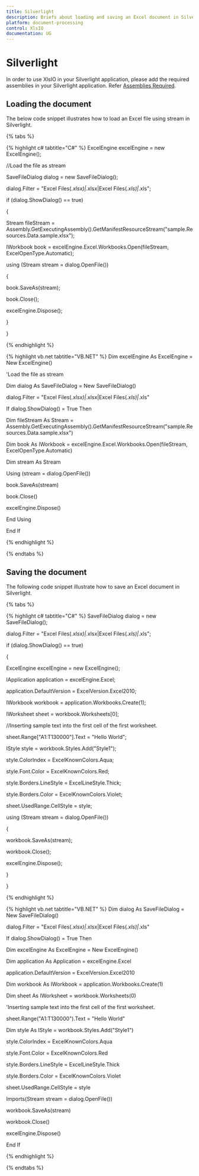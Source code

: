 ```yaml
---
title: Silverlight
description: Briefs about loading and saving an Excel document in Silverlight platform.
platform: document-processing
control: XlsIO
documentation: UG
---
```

# Silverlight 

In order to use XlsIO in your Silverlight application, please add the required assemblies in your Silverlight application. Refer [Assemblies Required](/File-Formats/XlsIO/Assemblies-Required).

## Loading the document

The below code snippet illustrates how to load an Excel file using stream in Silverlight.

{% tabs %}  

{% highlight c# tabtitle="C#" %}
ExcelEngine excelEngine = new ExcelEngine();



//Load the file as stream

SaveFileDialog dialog = new SaveFileDialog();

dialog.Filter = "Excel Files(*.xlsx)|*.xlsx|Excel Files(*.xls)|*.xls";

if (dialog.ShowDialog() == true)

{

Stream fileStream = Assembly.GetExecutingAssembly().GetManifestResourceStream("sample.Resources.Data.sample.xlsx");

IWorkbook book = excelEngine.Excel.Workbooks.Open(fileStream, ExcelOpenType.Automatic);

using (Stream stream = dialog.OpenFile())

{

book.SaveAs(stream);

book.Close();

excelEngine.Dispose();

}

}



{% endhighlight %}

{% highlight vb.net tabtitle="VB.NET" %}
Dim excelEngine As ExcelEngine = New ExcelEngine()

'Load the file as stream

Dim dialog As SaveFileDialog = New SaveFileDialog()

dialog.Filter = "Excel Files(*.xlsx)|*.xlsx|Excel Files(*.xls)|*.xls"

If dialog.ShowDialog() = True Then

Dim fileStream As Stream = Assembly.GetExecutingAssembly().GetManifestResourceStream("sample.Resources.Data.sample.xlsx")

Dim book As IWorkbook = excelEngine.Excel.Workbooks.Open(fileStream, ExcelOpenType.Automatic)

Dim stream As Stream

Using (stream = dialog.OpenFile())

book.SaveAs(stream)

book.Close()

excelEngine.Dispose()

End Using

End If



{% endhighlight %}

  {% endtabs %}  

## Saving the document

The following code snippet illustrate how to save an Excel document in Silverlight.

{% tabs %}  

{% highlight c# tabtitle="C#" %}
SaveFileDialog dialog = new SaveFileDialog();

dialog.Filter = "Excel Files(*.xlsx)|*.xlsx|Excel Files(*.xls)|*.xls";

if (dialog.ShowDialog() == true)

{

ExcelEngine excelEngine = new ExcelEngine();

IApplication application = excelEngine.Excel;

application.DefaultVersion = ExcelVersion.Excel2010;

IWorkbook workbook = application.Workbooks.Create(1);

IWorksheet sheet = workbook.Worksheets[0];

//Inserting sample text into the first cell of the first worksheet.

sheet.Range["A1:T130000"].Text = "Hello World";

IStyle style = workbook.Styles.Add("Style1");

style.ColorIndex = ExcelKnownColors.Aqua;

style.Font.Color = ExcelKnownColors.Red;

style.Borders.LineStyle = ExcelLineStyle.Thick;

style.Borders.Color = ExcelKnownColors.Violet;

sheet.UsedRange.CellStyle = style;

using (Stream stream = dialog.OpenFile())

{

workbook.SaveAs(stream);

workbook.Close();

excelEngine.Dispose();

}

}



{% endhighlight %}

{% highlight vb.net tabtitle="VB.NET" %}
Dim dialog As SaveFileDialog = New SaveFileDialog()

dialog.Filter = "Excel Files(*.xlsx)|*.xlsx|Excel Files(*.xls)|*.xls"

If dialog.ShowDialog() = True Then

Dim excelEngine As ExcelEngine = New ExcelEngine()

Dim application As Application = excelEngine.Excel

application.DefaultVersion = ExcelVersion.Excel2010

Dim workbook As IWorkbook = application.Workbooks.Create(1)

Dim sheet As IWorksheet = workbook.Worksheets(0)

'Inserting sample text into the first cell of the first worksheet.

sheet.Range("A1:T130000").Text = "Hello World"

Dim style As IStyle = workbook.Styles.Add("Style1")

style.ColorIndex = ExcelKnownColors.Aqua

style.Font.Color = ExcelKnownColors.Red

style.Borders.LineStyle = ExcelLineStyle.Thick

style.Borders.Color = ExcelKnownColors.Violet

sheet.UsedRange.CellStyle = style

Imports(Stream stream = dialog.OpenFile())

workbook.SaveAs(stream)

workbook.Close()

excelEngine.Dispose()

End If



{% endhighlight %}

  {% endtabs %}  

